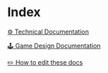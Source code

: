 # Index

[⚙️ Technical Documentation ](tech_overview.md)

[🕹️ Game Design Documentation ](design_overview.md)

[✏️ How to edit these docs ](how_to_edit.md)